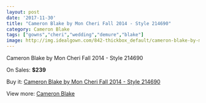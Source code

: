 ```yaml
---
layout: post
date: '2017-11-30'
title: "Cameron Blake by Mon Cheri Fall 2014 - Style 214690"
category: Cameron Blake
tags: ["gowns","cheri","wedding","demure","blake"]
image: http://img.idealgown.com/842-thickbox_default/cameron-blake-by-mon-cheri-fall-2014-style-214690.jpg
---
```

Cameron Blake by Mon Cheri Fall 2014 - Style 214690

On Sales: **$239**
<a href="https://www.idealgown.com/en/cameron-blake/385-cameron-blake-by-mon-cheri-fall-2014-style-214690.html"><amp-img layout="responsive" width="600" height="600" src="//img.idealgown.com/842-thickbox_default/cameron-blake-by-mon-cheri-fall-2014-style-214690.jpg" alt="Cameron Blake by Mon Cheri Fall 2014 - Style 214690 0" /></a>
<a href="https://www.idealgown.com/en/cameron-blake/385-cameron-blake-by-mon-cheri-fall-2014-style-214690.html"><amp-img layout="responsive" width="600" height="600" src="//img.idealgown.com/844-thickbox_default/cameron-blake-by-mon-cheri-fall-2014-style-214690.jpg" alt="Cameron Blake by Mon Cheri Fall 2014 - Style 214690 1" /></a>
<a href="https://www.idealgown.com/en/cameron-blake/385-cameron-blake-by-mon-cheri-fall-2014-style-214690.html"><amp-img layout="responsive" width="600" height="600" src="//img.idealgown.com/843-thickbox_default/cameron-blake-by-mon-cheri-fall-2014-style-214690.jpg" alt="Cameron Blake by Mon Cheri Fall 2014 - Style 214690 2" /></a>

Buy it: [Cameron Blake by Mon Cheri Fall 2014 - Style 214690](https://www.idealgown.com/en/cameron-blake/385-cameron-blake-by-mon-cheri-fall-2014-style-214690.html "Cameron Blake by Mon Cheri Fall 2014 - Style 214690")

View more: [Cameron Blake](https://www.idealgown.com/en/7-cameron-blake "Cameron Blake")
